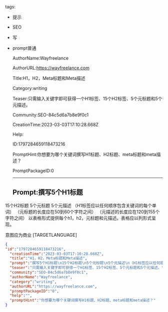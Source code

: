   tags: 
- 提示
- SEO
- 写
- prompt普通

  AuthorName:Wayfreelance

  AuthorURL:https://wayfreelance.com

  Title:H1，H2，Meta标题和Meta描述

  Category:writing

  Teaser:只需输入关键字即可获得一个H1标签、15个H2标签、5个元标题和5个元描述。

  Community:SEO-84c5d6a7b8e9f0c1

  CreationTime:2023-03-03T17:10:28.668Z

  Help:

  ID:1797284659118473216

  PromptHint:你想要为哪个关键词撰写H1标题、H2标题、meta标题和meta描述？

  PromptPackageID:0

  ---

  ## Prompt:撰写5个H1标题
15个H2标题
5个元标题
5个元描述
（H1标签应以任何顺序包含关键词的每个单词）
（元标题的长度应在50到60个字符之间）
（元描述的长度应在120到155个字符之间）
以表格形式提供每个h1，h2，元标题和元描述。表格应以列形式呈现。

意图应为商业
[TARGETLANGUAGE]

  ```json
  {
  "id":"1797284659118473216",
    "creationTime":"2023-03-03T17:10:28.668Z",
    "title":"H1，H2，Meta标题和Meta描述",
    "prompt":"撰写5个H1标题\n15个H2标题\n5个元标题\n5个元描述\n（H1标签应以任何顺序包含关键词的每个单词）\n（元标题的长度应在50到60个字符之间）\n（元描述的长度应在120到155个字符之间）\n以表格形式提供每个h1，h2，元标题和元描述。表格应以列形式呈现。\n\n意图应为商业\n[TARGETLANGUAGE]",
    "teaser":"只需输入关键字即可获得一个H1标签、15个H2标签、5个元标题和5个元描述。",
    "community":"SEO-84c5d6a7b8e9f0c1",
    "authorName":"Wayfreelance",
    "category":"writing",
    "authorURL":"https://wayfreelance.com",
    "promptPackageID":"0",
    "help":"",
    "promptHint":"你想要为哪个关键词撰写H1标题、H2标题、meta标题和meta描述？"
  }
  ```
